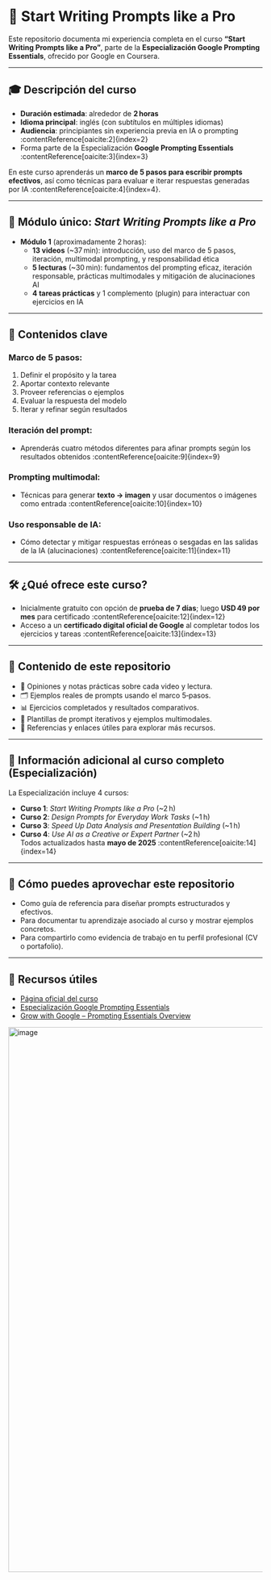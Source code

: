 # 🧠 Start Writing Prompts like a Pro

Este repositorio documenta mi experiencia completa en el curso **“Start Writing Prompts like a Pro”**, parte de la **Especialización Google Prompting Essentials**, ofrecido por Google en Coursera.

---

## 🎓 Descripción del curso

- **Duración estimada**: alrededor de **2 horas**
- **Idioma principal**: inglés (con subtítulos en múltiples idiomas)
- **Audiencia**: principiantes sin experiencia previa en IA o prompting :contentReference[oaicite:2]{index=2}
- Forma parte de la Especialización **Google Prompting Essentials** :contentReference[oaicite:3]{index=3}

En este curso aprenderás un **marco de 5 pasos para escribir prompts efectivos**, así como técnicas para evaluar e iterar respuestas generadas por IA :contentReference[oaicite:4]{index=4}.

---

## 📘 Módulo único: *Start Writing Prompts like a Pro*

- **Módulo 1** (aproximadamente 2 horas):
  - **13 videos** (~37 min): introducción, uso del marco de 5 pasos, iteración, multimodal prompting, y responsabilidad ética 
  - **5 lecturas** (~30 min): fundamentos del prompting eficaz, iteración responsable, prácticas multimodales y mitigación de alucinaciones AI 
  - **4 tareas prácticas** y 1 complemento (plugin) para interactuar con ejercicios en IA 

---

## 🎯 Contenidos clave

### Marco de 5 pasos:
1. Definir el propósito y la tarea  
2. Aportar contexto relevante  
3. Proveer referencias o ejemplos  
4. Evaluar la respuesta del modelo  
5. Iterar y refinar según resultados 

### Iteración del prompt:
- Aprenderás cuatro métodos diferentes para afinar prompts según los resultados obtenidos :contentReference[oaicite:9]{index=9}

### Prompting multimodal:
- Técnicas para generar **texto → imagen** y usar documentos o imágenes como entrada :contentReference[oaicite:10]{index=10}

### Uso responsable de IA:
- Cómo detectar y mitigar respuestas erróneas o sesgadas en las salidas de la IA (alucinaciones) :contentReference[oaicite:11]{index=11}

---

## 🛠 ¿Qué ofrece este curso?

- Inicialmente gratuito con opción de **prueba de 7 días**; luego **USD 49 por mes** para certificado :contentReference[oaicite:12]{index=12}
- Acceso a un **certificado digital oficial de Google** al completar todos los ejercicios y tareas :contentReference[oaicite:13]{index=13}

---

## 📂 Contenido de este repositorio

- 📝 Opiniones y notas prácticas sobre cada video y lectura.
- 🗂 Ejemplos reales de prompts usando el marco 5‑pasos.
- 📊 Ejercicios completados y resultados comparativos.
- 🧩 Plantillas de prompt iterativos y ejemplos multimodales.
- 📄 Referencias y enlaces útiles para explorar más recursos.

---

## 📌 Información adicional al curso completo (Especialización)

La Especialización incluye 4 cursos:
- **Curso 1**: *Start Writing Prompts like a Pro* (~2 h)
- **Curso 2**: *Design Prompts for Everyday Work Tasks* (~1 h)
- **Curso 3**: *Speed Up Data Analysis and Presentation Building* (~1 h)
- **Curso 4**: *Use AI as a Creative or Expert Partner* (~2 h)  
Todos actualizados hasta **mayo de 2025** :contentReference[oaicite:14]{index=14}

---

## 🌟 Cómo puedes aprovechar este repositorio

- Como guía de referencia para diseñar prompts estructurados y efectivos.
- Para documentar tu aprendizaje asociado al curso y mostrar ejemplos concretos.
- Para compartirlo como evidencia de trabajo en tu perfil profesional (CV o portafolio).

---

## 🔗 Recursos útiles

- [Página oficial del curso](https://www.coursera.org/learn/google-start-writing-prompts-like-a-pro)  
- [Especialización Google Prompting Essentials](https://www.coursera.org/specializations/prompting-essentials-google)  
- [Grow with Google – Prompting Essentials Overview](https://grow.google/prompting-essentials/) 
<img width="1920" height="1080" alt="image" src="https://github.com/user-attachments/assets/117ef758-f44d-4007-83da-131cade7a892" />
